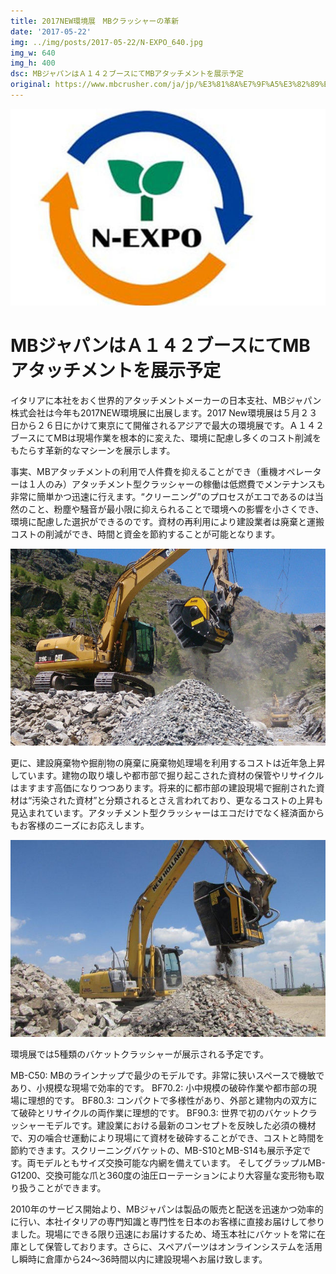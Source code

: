 ```yaml
---
title: 2017NEW環境展　MBクラッシャーの革新
date: '2017-05-22'
img: ../img/posts/2017-05-22/N-EXPO_640.jpg
img_w: 640
img_h: 400
dsc: MBジャパンはＡ１４２ブースにてMBアタッチメントを展示予定
original: https://www.mbcrusher.com/ja/jp/%E3%81%8A%E7%9F%A5%E3%82%89%E3%81%9B/news/2017new%E7%92%B0%E5%A2%83%E5%B1%95%E3%80%80mb%E3%82%AF%E3%83%A9%E3%83%83%E3%82%B7%E3%83%A3%E3%83%BC%E3%81%AE%E9%9D%A9%E6%96%B0
---
```

<img 
    src="../img/posts/2017-05-22/N-EXPO_640.jpg"
    alt="N EXPO 640"
    class="rounded-2xl"
/>

# MBジャパンはＡ１４２ブースにてMBアタッチメントを展示予定
イタリアに本社をおく世界的アタッチメントメーカーの日本支社、MBジャパン株式会社は今年も2017NEW環境展に出展します。2017 New環境展は５月２３日から２６日にかけて東京にて開催されるアジアで最大の環境展です。Ａ１４２ブースにてMBは現場作業を根本的に変えた、環境に配慮し多くのコスト削減をもたらす革新的なマシーンを展示します。

事実、MBアタッチメントの利用で人件費を抑えることができ（重機オペレーターは１人のみ）アタッチメント型クラッシャーの稼働は低燃費でメンテナンスも非常に簡単かつ迅速に行えます。“クリーニング”のプロセスがエコであるのは当然のこと、粉塵や騒音が最小限に抑えられることで環境への影響を小さくでき、環境に配慮した選択ができるのです。資材の再利用により建設業者は廃棄と運搬コストの削減ができ、時間と資金を節約することが可能となります。

<img 
    src="../img/posts/2017-05-22/BF80_3_Caterpillar_crusher_bucket_640x400.jpg"
    alt="BF80 3 Caterpillar crusher bucket 640x400"
    class="rounded-2xl"
/>

更に、建設廃棄物や掘削物の廃棄に廃棄物処理場を利用するコストは近年急上昇しています。建物の取り壊しや都市部で掘り起こされた資材の保管やリサイクルはますます高価になりつつあります。将来的に都市部の建設現場で掘削された資材は“汚染された資材”と分類されるとさえ言われており、更なるコストの上昇も見込まれています。アタッチメント型クラッシャーはエコだけでなく経済面からもお客様のニーズにお応えします。

<img 
    src="../img/posts/2017-05-22/BF90.3_S3_New_Holland_640x400.jpg"
    alt="BF90.3 S3 New Holland 640x400"
    class="rounded-2xl"
/>

環境展では5種類のバケットクラッシャーが展示される予定です。

MB-C50: MBのラインナップで最少のモデルです。非常に狭いスペースで機敏であり、小規模な現場で効率的です。
BF70.2: 小中規模の破砕作業や都市部の現場に理想的です。
BF80.3: コンパクトで多様性があり、外部と建物内の双方にて破砕とリサイクルの両作業に理想的です。
BF90.3: 世界で初のバケットクラッシャーモデルです。建設業における最新のコンセプトを反映した必須の機材で、刃の噛合せ運動により現場にて資材を破砕することができ、コストと時間を節約できます。スクリーニングバケットの、MB-S10とMB-S14も展示予定です。両モデルともサイズ交換可能な内網を備えています。
そしてグラップルMB-G1200、交換可能な爪と360度の油圧ローテーションにより大容量な変形物も取り扱うことができます。

2010年のサービス開始より、MBジャパンは製品の販売と配送を迅速かつ効率的に行い、本社イタリアの専門知識と専門性を日本のお客様に直接お届けして参りました。現場にできる限り迅速にお届けするため、埼玉本社にバケットを常に在庫として保管しております。さらに、スペアパーツはオンラインシステムを活用し瞬時に倉庫から24～36時間以内に建設現場へお届け致します。